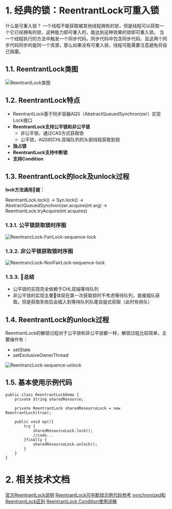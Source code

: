 # 1. 经典的锁：ReentrantLock可重入锁
什么是可重入锁？
一个线程不能获取被其他线程拥有的锁，但是线程可以获取一个它已经拥有的锁，这种能力即可重入的，能达到这种效果的锁即可重入锁。
当一个线程执行的方法中触发一个同步代码，同步代码中包含同步代码，且这两个同步代码同步的是同一个资源，那么如果没有可重入锁，线程可能需要注意避免将自己阻塞。

## 1.1. ReentrantLock类图
![ReentrantLock类图](../../../picture/ReentrantLock.png)

## 1.2. ReentrantLock特点
* ReentrantLock基于同步容器AQS（AbstractQueuedSynchronizer）实现Lock接口
* **ReentrantLock支持公平锁和非公平锁**
    * 非公平锁，通过CAS方式获取锁
    * 公平锁，AQS的CHL双端队列的头部线程获取到锁
* **独占锁**
* **ReentrantLock支持中断锁**
* **支持Condition**

## 1.3. ReentrantLock的lock及unlock过程

**lock方法调用链：**

ReentrantLock.lock() -> Syn.lock() -> AbstractQueuedSynchronizer.acquire(int arg) -> ReentrantLock.tryAcquire(int acquires)

### 1.3.1. 公平锁获取锁时序图
![ReentrancLock-FairLock-sequence-lock](../../../picture/ReentrancLock-FairLock-sequence-lock.png)

### 1.3.2. 非公平锁获取锁时序图

![ReentrancLock-NonFairLock-sequence-lock](../../../picture/ReentrancLock-NonFairLock-sequence-lock.png)


### 1.3.3. 总结
* 公平锁的实现完全依赖于CHL双端等待队列
* 非公平锁的实现主要体现在第一次获取锁时不考虑等待队列，直接插队获取。但是获取失败后会插入到等待队列队尾自旋式获取（此时有排队）


## 1.4. ReentrantLock的unlock过程

ReentrantLock的解锁过程对于公平锁和非公平锁都一样，解锁过程比较简单，主要操作有：
* setState
* setExclusiveOwnerThread

![ReentrancLock-sequence-unlock](../../../picture/ReentrancLock-sequence-unlock.png)

## 1.5. 基本使用示例代码
```
public class ReentrantLockDemo {
    private String sharedResource;

    private ReentrantLock sharedResourceLock = new ReentrantLock(true);

    public void op(){
        try {
            sharedResourceLock.lock();
            //code...
        }finally {
            sharedResourceLock.unlock();
        }
    }
}
```

# 2. 相关技术文档
[官方ReentrantLock说明](https://docs.oracle.com/javase/7/docs/api/java/util/concurrent/locks/ReentrantLock.html)
[ReentrantLock可中断锁示例代码参考](https://blog.csdn.net/dongyuxu342719/article/details/94395877)
[synchronized和ReentrantLock区别](https://blog.csdn.net/zheng548/article/details/54426947)
[ReentrantLock Condition使用详解](https://www.cnblogs.com/hongdada/p/6150699.html)